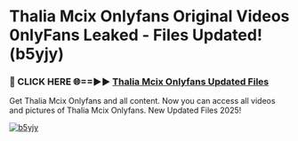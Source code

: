 # Thalia Mcix Onlyfans Original Videos 0nlyFans Leaked - Files Updated! (b5yjy)

<h3>🔴 CLICK HERE 🌐==►► <a href="https://tinyurl.com/x26r9saj" rel="nofollow">Thalia Mcix Onlyfans Updated Files</a></h3>

Get Thalia Mcix Onlyfans and all content. Now you can access all videos and pictures of Thalia Mcix Onlyfans. New Updated Files 2025!

[![b5yjy](https://i.imgur.com/LkgZPqh.gif)](https://tinyurl.com/x26r9saj)
